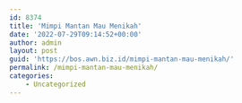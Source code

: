 ```yaml
---
id: 8374
title: 'Mimpi Mantan Mau Menikah'
date: '2022-07-29T09:14:52+00:00'
author: admin
layout: post
guid: 'https://bos.awn.biz.id/mimpi-mantan-mau-menikah/'
permalink: /mimpi-mantan-mau-menikah/
categories:
    - Uncategorized
---
```


